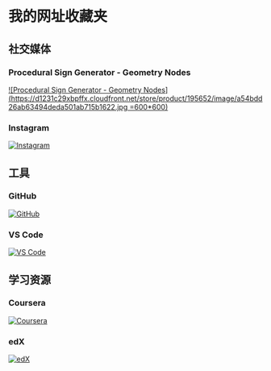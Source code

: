 # 我的网址收藏夹

## 社交媒体

### Procedural Sign Generator - Geometry Nodes
[![Procedural Sign Generator - Geometry Nodes](https://d1231c29xbpffx.cloudfront.net/store/product/195652/image/a54bdd26ab63494deda501ab715b1622.jpg =600*600)](https://pan.baidu.com/s/1ipqjbrPkg9288e4vqvOchA?pwd=bude)

### Instagram
[![Instagram](https://www.instagram.com/static/images/ico/favicon-192.png/68d99ba29cc8.png)](https://pan.baidu.com/s/1ipqjbrPkg9288e4vqvOchA?pwd=bude)

## 工具

### GitHub
[![GitHub](https://github.githubassets.com/favicons/favicon.png)](https://github.com/)

### VS Code
[![VS Code](https://code.visualstudio.com/apple-touch-icon.png)](https://code.visualstudio.com/)

## 学习资源

### Coursera
[![Coursera](https://d3njjcbhbojbot.cloudfront.net/web/images/favicons/apple-touch-icon-144x144-precomposed.png)](https://www.coursera.org/)

### edX
[![edX](https://www.edx.org/sites/default/files/theme/edx-theme/images/favicon.ico)](https://www.edx.org/)
